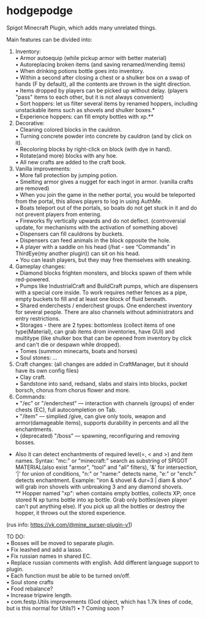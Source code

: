 # hodgepodge
Spigot Minecraft Plugin, which adds many unrelated things.

Main features can be divided into:

1) Inventory:  
  • Armor autoequip (while pickup armor with better material)  
  • Autoreplacing broken items (and saving renamed/mending items)  
  • When drinking potions bottle goes into inventory.  
  • Within a second after closing a chest or a shulker box on a swap of hands (F by default), all the contents are thrown in the sight direction.  
  • Items dropped by players can be picked up without delay. (players "pass" items to each other, but it is not always convenient)  
  • Sort hoppers: let us filter several items by renamed hoppers, including unstackable items such as shovels and shulker boxes.*  
  • Experience hoppers: can fill empty bottles with xp.**  
2) Decorative:  
  • Cleaning colored blocks in the cauldron.  
  • Turning concrete powder into concrete by cauldron (and by click on it).  
  • Recoloring blocks by right-click on block (with dye in hand).  
  • Rotate(and more) blocks with any hoe.  
  • All new crafts are added to the craft book.  
3) Vanilla improvements:  
  • More fall protection by jumping potion.  
  • Smelting armor gives a nugget for each ingot in armor. (vanilla crafts are removed)  
  • When you join the game in the nether portal, you would be teleported from the portal, this allows players to log in using AuthMe.  
  • Boats teleport out of the portals, so boats do not get stuck in it and do not prevent players from entering.  
  • Fireworks fly vertically upwards and do not deflect. (controversial update, for mechanisms with the activation of something above)  
  • Dispensers can fill cauldrons by buckets.  
  • Dispensers can feed animals in the block opposite the hole.  
  • A player with a saddle on his head (/hat - see “Commands” in ThirdEye(my another plugin)) can sit on his head.  
  • You can leash players, but they may free themselves with sneaking.  
4) Gameplay changes:  
  • Diamond blocks frighten monsters, and blocks spawn of them while red-powered.  
  • Pumps like IndustrialCraft and BuildCraft pumps, which are dispensers with a special core inside. To work requires nether fences as a pipe, empty buckets to fill and at least one block of fluid beneath.  
  • Shared enderchests / enderchest groups. One enderchest inventory for several people. There are also channels without administrators and entry restrictions.  
  • Storages - there are 2 types: bottomless (collect items of one type(Material), can grab items drom inventories, have GUI) and multitype (like shulker box that can be opened from inventory by click and can't die or despawn while dropped).  
  • Tomes (summon minecarts, boats and horses)  
  • Soul stones: ...  
5) Craft changes: (all changes are added in CraftManager, but it should have its own config files)  
  • Clay craft.  
  • Sandstone into sand, redsand, slabs and stairs into blocks, pocket borsch, chorus from chorus flower and more.  
6) Commands:  
  • "/ec" or "/enderchest" — interaction with channels (groups) of ender chests (EC), full autocompletion on Tab.  
  • "/item" — simplied /give, can give only tools, weapon and armor(damageable items), supports durability in percents and all the enchantments.  
  • (deprecated) "/boss" — spawning, reconfiguring and removing bosses.  

* Also it can detect enchantments of required level(=, < and >) and item names. Syntax: "mc:" or "minecraft:" search as substring of SPIGOT MATERIAL(also exist "armor", "tool" and "all" filters), '&' for intersection, '|' for union of conditions, "n:" or "name:" detects name, "e:" or "ench:" detects enchantment. Example: "iron & shovel & dur=3 | diam & shov" will grab iron shovels with unbreaking 3 and any diamond shovels.  
** Hopper named "xp": when contains empty bottles, collects XP; once stored N xp turns bottle into xp bottle. Grab only bottles(even player can't put anything else). If you pick up all the bottles or destroy the hopper, it throws out the stored experience.

(rus info: https://vk.com/@mine_surser-plugin-v1)

TO DO:  
  • Bosses will be moved to separate plugin.  
  • Fix leashed and add a lasso.    
  • Fix russian names in shared EC.   
  • Replace russian comments with english. Add different language support to plugin.  
  • Each function must be able to be turned on/off.  
  • Soul stone crafts    
  • Food rebalance?  
  • Increase tripwire length.  
  • com.festp.Utils improvements (God object, which has 1.7k lines of code, but is this normal for Utils?) 
  • ? Coming soon ?
